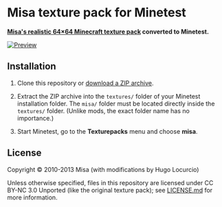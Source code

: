# Misa texture pack for Minetest

**[Misa's realistic 64×64 Minecraft texture pack](https://www.minecraftforum.net/forums/mapping-and-modding-java-edition/resource-packs/1223248-misas-realistic-texture-pack-updated-1jul13)
converted to Minetest.**

[![Preview](https://archive.hugo.pro/.public/misa/misa-thumbnail.png)](https://archive.hugo.pro/.public/misa/misa.png)

## Installation

1. Clone this repository or [download a ZIP archive](https://github.com/Calinou/misa/archive/master.zip).

2. Extract the ZIP archive into the `textures/` folder of your Minetest installation folder.
   The `misa/` folder must be located directly inside the `textures/` folder.
   (Unlike mods, the exact folder name has no importance.)

3. Start Minetest, go to the **Texturepacks** menu and choose **misa**.

## License

Copyright © 2010-2013 Misa (with modifications by Hugo Locurcio)

Unless otherwise specified, files in this repository are licensed under
CC BY-NC 3.0 Unported (like the original texture pack);
see [LICENSE.md](LICENSE.md) for more information.
